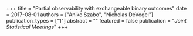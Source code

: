 +++
title = "Partial observability with exchangeable binary outcomes"
date = 2017-08-01
authors = ["Aniko Szabo", "Nicholas DeVogel"]
publication_types = ["1"]
abstract = ""
featured = false
publication = "*Joint Statistical Meetings*"
+++


